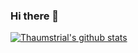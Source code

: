 ### Hi there 👋
[![Thaumstrial's github stats](https://github-readme-stats.vercel.app/api?username=oier-yja&?theme=dark)](https://github.com/anuraghazra/github-readme-stats)
